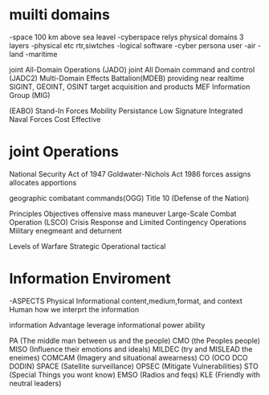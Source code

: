 
# muilti domains
-space
  100 km above sea leavel
-cyberspace
  relys physical domains 
  3 layers
    -physical
      etc rtr,siwtches
    -logical
      software
    -cyber persona
      user
-air
-land
-maritime

joint All-Domain Operations (JADO)
joint All Domain command and control (JADC2)
Multi-Domain Effects Battalion(MDEB)
  providing near realtime SIGINT, GEOINT, OSINT target acquisition and products
MEF Information Group (MIG)

(EABO)
  Stand-In Forces
  Mobility
  Persistance
  Low Signature
  Integrated Naval Forces
  Cost Effective

# joint Operations
National Security Act of 1947
Goldwater-Nichols Act 1986
forces
  assigns
  allocates
  apportions

geographic combatant commands(OGG)
Title 10 (Defense of the Nation)

Principles 
  Objectives
  offensive
  mass
  maneuver
Large-Scale Combat Operation (LSCO)
Crisis Response and Limited Contingency Operations
Military enegmeant and deturnent

Levels of Warfare
  Strategic
  Operational
  tactical

# Information Enviroment
-ASPECTS
  Physical
  Informational
    content,medium,format, and context
  Human
    how we interprt the information

  information Advantage
    leverage
  informational power 
    ability

  PA (The middle man between us and the people)
  CMO (the Peoples people)
  MISO (Influence their emotions and ideals)
  MILDEC (try and MISLEAD the eneimes)
  COMCAM (Imagery and situational awearness)
  CO (OCO DCO DODIN)
  SPACE (Satellite surveillance)
  OPSEC (Mitigate Vulnerabilities)
  STO (Special Things you wont know)
  EMSO (Radios and feqs)
  KLE (Friendly with neutral leaders)
  
